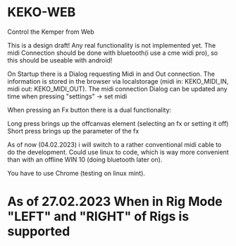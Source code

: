 # KEKO-WEB
Control the Kemper from Web

This is a design draft! Any real functionality is not implemented yet. The midi Connection should be done with bluetooth(i use a cme widi pro), so this should be useable with android!

On Startup there is a Dialog requesting Midi in and Out connection.
The information is stored in the browser via localstorage (midi in: KEKO_MIDI_IN, midi out: KEKO_MIDI_OUT).
The midi connection Dialog can be updated any time when pressing "settings" -> set midi


When pressing an Fx button there is a dual functionality: 

Long press brings up the offcanvas element (selecting an fx or setting it off)
Short press brings up the parameter of the fx
 
As of now (04.02.2023) i will switch to a rather conventional midi cable to do the development.
Could use linux to code, which is way more convenient than with an offline WIN 10 (doing bluetooth later on).

You have to use Chrome (testing on linux mint).

# As of 27.02.2023 When in Rig Mode "LEFT" and "RIGHT" of Rigs is supported